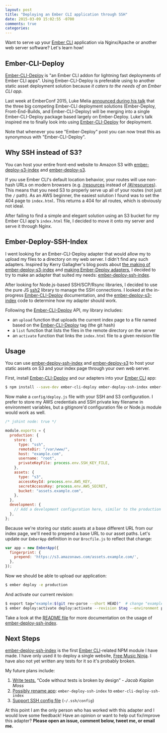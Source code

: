 ```yaml
---
layout: post
title: "Deploying an Ember CLI application through SSH"
date: 2015-03-09 15:02:55 -0700
comments: true
categories: 
---
```


Want to serve up your [Ember CLI][] application via Nginx/Apache or another web server software?  Let's learn how!

## Ember-CLI-Deploy

[Ember-CLI-Deploy][] is "an Ember CLI addon for lightning fast deployments of Ember CLI apps".  Using Ember-CLI-Deploy is preferable using to another static asset deployment solution because *it caters to the needs of an Ember CLI app*.

Last week at EmberConf 2015, Luke Melia [announced during his talk][luke's talk] that the three big competing Ember-CLI deployment solutions (Ember-Deploy, Front-End-Builds, and Ember-CLI-Deploy) will be merging into a single Ember-CLI-Deploy package based largely on Ember-Deploy.  Luke's talk inspired me to finally look into using [Ember-CLI-Deploy][] for deployment.

Note that whenever you see "Ember-Deploy" post you can now treat this as synonymous with "Ember-CLI-Deploy".

## Why SSH instead of S3?

You can host your entire front-end website to Amazon S3 with [ember-deploy-s3-index][] and [ember-deploy-s3][].

If you use Ember CLI's default location behavior, your routes will use non-hash URLs on modern browsers (e.g. [/resources][] instead of [/#/resources][]).  This means that you need S3 to properly serve up all of your routes (not just the `/` path).  As an AWS beginner, the easiest solution I found was to set the 404 page to `index.html`.  This returns a 404 for all routes, which is obviously not ideal.

After failing to find a simple and elegant solution using an S3 bucket for my Ember CLI app's `index.html` file, I decided to move it onto my server and serve it through Nginx.

## Ember-Deploy-SSH-Index

I went looking for an Ember-CLI-Deploy adapter that would allow my to upload my files to a directory on my web server.  I didn't find any such adapters.  Inspired by Kerry Gallagher's blog posts about [the making of ember-deploy-s3-index][] and [making Ember-Deploy adapters][], I decided to try to make an adapter that suited my needs: [ember-deploy-ssh-index][].

After looking for Node.js-based SSH/SCP/Rsync libraries, I decided to use the pure JS [ssh2][] library to manage the SSH connections.  I looked at the in-progress [Ember-CLI-Deploy][] documentation, and the [ember-deploy-s3-index][] code to determine how my adapter should work.

Following the [Ember-CLI-Deploy][] API, my library includes:

- an `upload` function that uploads the current index page to a file named based on the [Ember-CLI-Deploy][] tag (the git hash)
- a `list` function that lists the files in the remote directory on the server
- an `activate` function that links the `index.html` file to a given revision file

## Usage

You can use [ember-deploy-ssh-index][] and [ember-deploy-s3][] to host your static assets on S3 and your index page through your own web server.

First, install [Ember-CLI-Deploy][] and our adapters into your [Ember CLI][] app:

```bash
$ npm install --save-dev ember-cli-deploy ember-deploy-ssh-index ember-deploy-s3
```

Now make a `config/deploy.js` file with your SSH and S3 configuration.  I prefer to store my AWS credentials and SSH private key filename in environment variables, but a gitignore'd configuration file or Node.js module would work as well.

```js
/* jshint node: true */

module.exports = {
  production: {
    store: {
      type: "ssh",
      remoteDir: "/var/www/",
      host: "example.com",
      username: "root",
      privateKeyFile: process.env.SSH_KEY_FILE,
    },
    assets: {
      type: "s3",
      accessKeyId: process.env.AWS_KEY,
      secretAccessKey: process.env.AWS_SECRET,
      bucket: "assets.example.com",
    },
  },
  development: {
    // Add a development configuration here, similar to the production one above
  },
};
```

Because we're storing our static assets at a base different URL from our index page, we'll need to prepend a base URL to our asset paths.  Let's update our `EmberApp` definition in our `Brocfile.js` to reflect that change:

```js
var app = new EmberApp({
  fingerprint: {
    prepend: 'https://s3.amazonaws.com/assets.example.com/',
  },
});
```

Now we should be able to upload our application:

```bash
$ ember deploy -e production
```

And activate our current revision:

```bash
$ export tag="example:$(git rev-parse --short HEAD)"  # change "example" to your app name
$ ember deploy:activate deploy:activate --revision $tag --environment production
```

Take a look at the [README file][] for more documentation on the usage of [ember-deploy-ssh-index][].


## Next Steps

[ember-deploy-ssh-index][] is the first [Ember CLI][]-related NPM module I have made.  I have only used it to deploy a single website, [Free Music Ninja][].  I have also not yet written any tests for it so it's probably broken.

My future plans include:

1. [Write tests.][#3]  <q>Code without tests is broken by design</q> - <cite>Jacob Kaplan Moss</cite>
2. [Possibly rename app][#10]: `ember-deploy-ssh-index` to `ember-cli-deploy-ssh-index`
3. [Support SSH config file][#7] (`~/.ssh/config`)

At this point I am the only person who has worked with this adapter and I would love some feedback!  Have an opinion or want to help out fix/improve this adapter?  **Please open an issue, comment below, tweet me, or email me.**

[ember cli]: http://ember-cli.com
[ember-deploy-s3]: https://github.com/LevelbossMike/ember-deploy-s3 
[ember-deploy-s3-index]: https://github.com/Kerry350/ember-deploy-s3-index 
[ember-cli-deploy]: https://github.com/ember-cli/ember-cli-deploy
[/resources]: https://freemusic.ninja/resources
[/#/resources]: https://freemusic.ninja/#/resources
[the making of ember-deploy-s3-index]: http://kerrygallagher.co.uk/the-making-of-ember-deploy-s3-index/
[making ember-deploy adapters]: http://kerrygallagher.co.uk/making-ember-deploy-adapters/
[luke's talk]: https://www.youtube.com/watch?v=4EDetv_Rw5U
[ssh2]: https://github.com/mscdex/ssh2
[readme file]: https://github.com/treyhunner/ember-deploy-ssh-index#readme
[ember-deploy-ssh-index]: https://github.com/treyhunner/ember-deploy-ssh-index
[free music ninja]: https://freemusic.ninja/
[#3]: https://github.com/treyhunner/ember-deploy-ssh-index/issues/3
[#10]: https://github.com/treyhunner/ember-deploy-ssh-index/issues/10
[#7]: https://github.com/treyhunner/ember-deploy-ssh-index/issues/7
